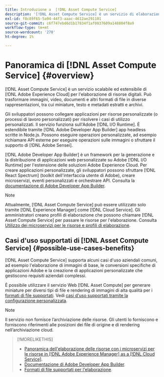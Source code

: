 ```yaml
---
title: Introduzione a  [!DNL Asset Compute Service]
description: '[!DNL Asset Compute Service] è un servizio di elaborazione delle risorse nativo per il cloud che riduce la complessità e migliora la scalabilità.'
exl-id: f8c89f65-5a94-44f3-aaac-4612ae291101
source-git-commit: c6f747ebd6d1b17834f1af0837609a148804f8a9
workflow-type: tm+mt
source-wordcount: '278'
ht-degree: 1%

---
```


# Panoramica di [!DNL Asset Compute Service] {#overview}

[!DNL Asset Compute Service] è un servizio scalabile ed estensibile di [!DNL Adobe Experience Cloud] per l&#39;elaborazione di risorse digitali. Può trasformare immagini, video, documenti e altri formati di file in diverse rappresentazioni, tra cui miniature, testo e metadati estratti e archivi.

Gli sviluppatori possono collegare applicazioni per risorse personalizzate (o processi di lavoro personalizzati) per risolvere i casi di utilizzo personalizzati. Il servizio funziona sull&#39;Adobe [!DNL I/O Runtime]. È estendibile tramite [!DNL Adobe Developer App Builder] app headless scritte in Node.js. Possono eseguire operazioni personalizzate, ad esempio richiamare API esterne per eseguire operazioni sulle immagini o sfruttare il supporto di [!DNL Adobe Sensei].

[!DNL Adobe Developer App Builder] è un framework per la generazione e la distribuzione di applicazioni web personalizzate su Adobe [!DNL I/O Runtime] per l&#39;estensione delle soluzioni Adobe Experience Cloud. Per creare applicazioni personalizzate, gli sviluppatori possono sfruttare [!DNL React Spectrum] (toolkit dell&#39;interfaccia utente di Adobe), creare microservizi, eventi personalizzati e orchestrare API. Consulta la [documentazione di Adobe Developer App Builder](https://developer.adobe.com/app-builder/docs/overview/).

>[!NOTE]
>
>Attualmente, [!DNL Asset Compute Service] può essere utilizzato solo tramite [!DNL Experience Manager] come [!DNL Cloud Service]. Gli amministratori creano profili di elaborazione che possono chiamare [!DNL Asset Compute Service] per passare le risorse per l&#39;elaborazione. Consulta [Utilizzo dei microservizi per le risorse e profili di elaborazione](https://experienceleague.adobe.com/it/docs/experience-manager-cloud-service/content/assets/manage/asset-microservices-configure-and-use).

## Casi d&#39;uso supportati di [!DNL Asset Compute Service] {#possible-use-cases-benefits}

[!DNL Asset Compute Service] supporta alcuni casi d&#39;uso aziendali comuni, ad esempio l&#39;elaborazione di immagini di base, le conversioni specifiche di applicazioni Adobe e la creazione di applicazioni personalizzate che gestiscono requisiti aziendali complessi.

È possibile utilizzare il servizio Web [!DNL Asset Compute] per generare miniature per diversi tipi di file e rendering di immagini di alta qualità per i [formati di file supportati](https://experienceleague.adobe.com/en/docs/experience-manager-cloud-service/content/assets/file-format-support). Vedi [casi d&#39;uso supportati tramite la configurazione personalizzata](https://experienceleague.adobe.com/it/docs/experience-manager-cloud-service/content/assets/manage/asset-microservices-configure-and-use).

>[!NOTE]
>
>Il servizio non fornisce l’archiviazione delle risorse. Gli utenti lo forniscono e forniscono riferimenti alle posizioni dei file di origine e di rendering nell’archiviazione cloud.

<!-- TBD: Should this be mentioned in the docs?

|Asset Compute Service does not do this|Expectations from implementing client|
|---|---|
| Binary uploads or API-based asset ingestion. | Use other methods to ingest assets. |
| Store binaries or any persisted data across processing requests.| Each request is independent so treat it as a standalone request by sharing binary and processing instructions. |
| Store any configurations such as processing rules or settings for a user or an organization's account. | Add processing request to each request/instruction. |
| Direct event handling of asset creation events from storage systems and processing completed notifications, and errors. | Use [!DNL Adobe I/O] Events and other methods. |

-->

>[!MORELIKETHIS]
>
>* [Panoramica dell&#39;elaborazione delle risorse con i microservizi per le risorse in [!DNL Adobe Experience Manager] as a [!DNL Cloud Service]](https://experienceleague.adobe.com/it/docs/experience-manager-cloud-service/content/assets/asset-microservices-overview).
>* [Documentazione di Adobe Developer App Builder](https://developer.adobe.com/app-builder/docs/overview).
>* [Formati di file supportati per l&#39;elaborazione](https://experienceleague.adobe.com/en/docs/experience-manager-cloud-service/content/assets/file-format-support).

<!-- **TBD:**
* Clarify the service can only be used within AEM as Cloud Service. The docs provided as context for custom application developers. Not to be used as a standalone service.
  ** and API as that plays a role in custom applications (accepting standard params, invoking Nui itself in the future, etc. (this is an outlook))

* link to aem as cloud service docs on asset ingestion and customization with processing profiles.
-->

